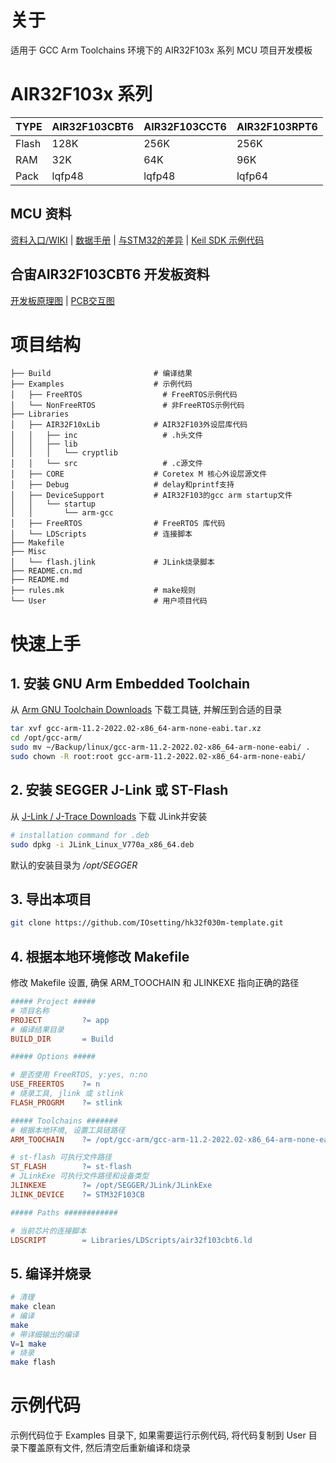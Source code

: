 # 关于

适用于 GCC Arm Toolchains 环境下的 AIR32F103x 系列 MCU 项目开发模板

# AIR32F103x 系列

| TYPE  | AIR32F103CBT6 | AIR32F103CCT6 | AIR32F103RPT6 |
| ----- | ------------- | ------------- | ------------- |
| Flash | 128K          | 256K          | 256K          |
| RAM   | 32K           | 64K           | 96K           |
| Pack  | lqfp48        | lqfp48        | lqfp64        |

## MCU 资料

[资料入口/WIKI](https://wiki.luatos.com/chips/air32f103/index.html) | [数据手册](https://cdn.openluat-luatcommunity.openluat.com/attachment/20220605164850945_AIR32F103%E8%8A%AF%E7%89%87%E6%95%B0%E6%8D%AE%E6%89%8B%E5%86%8C1.0.0.pdf) | [与STM32的差异](https://wiki.luatos.com/chips/air32f103/switchFromSxx.html) | [Keil SDK 示例代码](https://gitee.com/openLuat/luatos-soc-air32f103)

## 合宙AIR32F103CBT6 开发板资料

[开发板原理图](https://cdn.openluat-luatcommunity.openluat.com/attachment/20220605164915340_AIR32CBT6.pdf) | [PCB交互图](https://wiki.luatos.com/_static/bom/Air32F103.html)

# 项目结构

```
├── Build                       # 编译结果
├── Examples                    # 示例代码
│   ├── FreeRTOS                  # FreeRTOS示例代码
│   └── NonFreeRTOS               # 非FreeRTOS示例代码
├── Libraries                   
│   ├── AIR32F10xLib            # AIR32F103外设层库代码
│   │   ├── inc                   # .h头文件
│   │   ├── lib
│   │   │   └── cryptlib
│   │   └── src                   # .c源文件
│   ├── CORE                    # Coretex M 核心外设层源文件
│   ├── Debug                   # delay和printf支持
│   ├── DeviceSupport           # AIR32F103的gcc arm startup文件
│   │   └── startup
│   │       └── arm-gcc
│   ├── FreeRTOS                # FreeRTOS 库代码
│   └── LDScripts               # 连接脚本
├── Makefile
├── Misc
│   └── flash.jlink             # JLink烧录脚本
├── README.cn.md
├── README.md
├── rules.mk                    # make规则
└── User                        # 用户项目代码
```

# 快速上手

## 1. 安装 GNU Arm Embedded Toolchain

从 [Arm GNU Toolchain Downloads](https://developer.arm.com/downloads/-/arm-gnu-toolchain-downloads) 下载工具链, 并解压到合适的目录
```bash
tar xvf gcc-arm-11.2-2022.02-x86_64-arm-none-eabi.tar.xz
cd /opt/gcc-arm/
sudo mv ~/Backup/linux/gcc-arm-11.2-2022.02-x86_64-arm-none-eabi/ .
sudo chown -R root:root gcc-arm-11.2-2022.02-x86_64-arm-none-eabi/
```
## 2. 安装 SEGGER J-Link 或 ST-Flash

从 [J-Link / J-Trace Downloads](https://www.segger.com/downloads/jlink/) 下载 JLink并安装

```bash
# installation command for .deb
sudo dpkg -i JLink_Linux_V770a_x86_64.deb
```
默认的安装目录为 */opt/SEGGER*

## 3. 导出本项目

```bash
git clone https://github.com/IOsetting/hk32f030m-template.git
```

## 4. 根据本地环境修改 Makefile

修改 Makefile 设置, 确保 ARM_TOOCHAIN 和 JLINKEXE 指向正确的路径

```makefile
##### Project #####
# 项目名称
PROJECT 		?= app
# 编译结果目录
BUILD_DIR 		= Build

##### Options #####

# 是否使用 FreeRTOS, y:yes, n:no
USE_FREERTOS	?= n
# 烧录工具, jlink 或 stlink
FLASH_PROGRM    ?= stlink

##### Toolchains #######
# 根据本地环境, 设置工具链路径
ARM_TOOCHAIN 	?= /opt/gcc-arm/gcc-arm-11.2-2022.02-x86_64-arm-none-eabi/bin

# st-flash 可执行文件路径
ST_FLASH		?= st-flash
# JLinkExe 可执行文件路径和设备类型
JLINKEXE		?= /opt/SEGGER/JLink/JLinkExe
JLINK_DEVICE	?= STM32F103CB

##### Paths ############

# 当前芯片的连接脚本
LDSCRIPT		= Libraries/LDScripts/air32f103cbt6.ld
```
## 5. 编译并烧录

```bash
# 清理
make clean
# 编译
make
# 带详细输出的编译
V=1 make
# 烧录
make flash
```

# 示例代码

示例代码位于 Examples 目录下, 如果需要运行示例代码, 将代码复制到 User 目录下覆盖原有文件, 然后清空后重新编译和烧录
